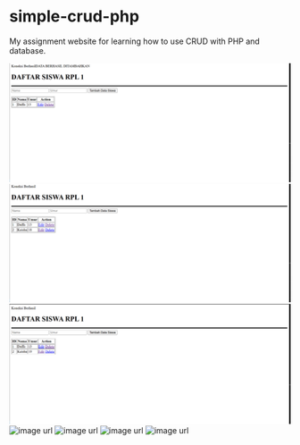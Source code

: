 # simple-crud-php
My assignment website for learning how to use CRUD with PHP and database.

![image url](https://github.com/d4a-arka/simple-crud-php/blob/81323167aeaf72a959231d8c66e46c823761e441/CRUD%20%231.png)
![image url](https://github.com/d4a-arka/simple-crud-php/blob/da23d51fa62bcda895d0139f65fcd12b453da8b8/CRUD%20%232.png)
![image url](https://github.com/d4a-arka/simple-crud-php/blob/907f54a5aa335524c0efbd21bff5a7a4cd162097/CRUD%20%233.png)
![image url]()
![image url]()
![image url]()
![image url]()
